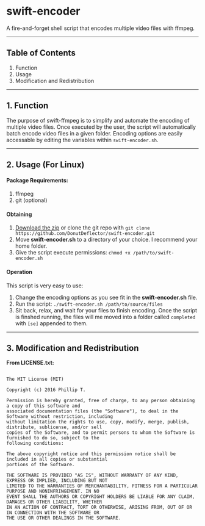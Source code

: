 # swift-encoder
A fire-and-forget shell script that encodes multiple video files with ffmpeg.

___

## Table of Contents
1. Function
2. Usage
3. Modification and Redistribution

___

## 1. Function

The purpose of swift-ffmpeg is to simplify and automate the encoding of multiple 
video files. Once executed by the user, the script will automatically batch encode
video files in a given folder. Encoding options are easily accessable by editing 
the variables within `swift-encoder.sh`.

___

## 2. Usage (For Linux)

#### Package Requirements:
  1. ffmpeg
  2. git (optional)

#### Obtaining 
  1. [Download the zip](https://github.com/DonutDeflector/swift-encoder/archive/master.zip) 
  or clone the git repo with `git clone https://github.com/DonutDeflector/swift-encoder.git`
  2. Move **swift-encoder.sh** to a directory of your choice. I recommend your home folder.
  3. Give the script execute permissions: `chmod +x /path/to/swift-encoder.sh`

#### Operation
This script is very easy to use:
  1. Change the encoding options as you see fit in the **swift-encoder.sh** file.
  2. Run the script: `./swift-encoder.sh /path/to/source/files`
  3. Sit back, relax, and wait for your files to finish encoding. Once the script is finshed
  running, the files will me moved into a folder called `completed` with `[se]` appended to
  them.

___

## 3. Modification and Redistribution

**From LICENSE.txt:**

```

The MIT License (MIT)

Copyright (c) 2016 Phillip T.

Permission is hereby granted, free of charge, to any person obtaining a copy of this software and
associated documentation files (the "Software"), to deal in the Software without restriction, including
without limitation the rights to use, copy, modify, merge, publish, distribute, sublicense, and/or sell
copies of the Software, and to permit persons to whom the Software is furnished to do so, subject to the
following conditions:

The above copyright notice and this permission notice shall be included in all copies or substantial
portions of the Software.

THE SOFTWARE IS PROVIDED "AS IS", WITHOUT WARRANTY OF ANY KIND, EXPRESS OR IMPLIED, INCLUDING BUT NOT
LIMITED TO THE WARRANTIES OF MERCHANTABILITY, FITNESS FOR A PARTICULAR PURPOSE AND NONINFRINGEMENT. IN NO
EVENT SHALL THE AUTHORS OR COPYRIGHT HOLDERS BE LIABLE FOR ANY CLAIM, DAMAGES OR OTHER LIABILITY, WHETHER
IN AN ACTION OF CONTRACT, TORT OR OTHERWISE, ARISING FROM, OUT OF OR IN CONNECTION WITH THE SOFTWARE OR
THE USE OR OTHER DEALINGS IN THE SOFTWARE.

```



